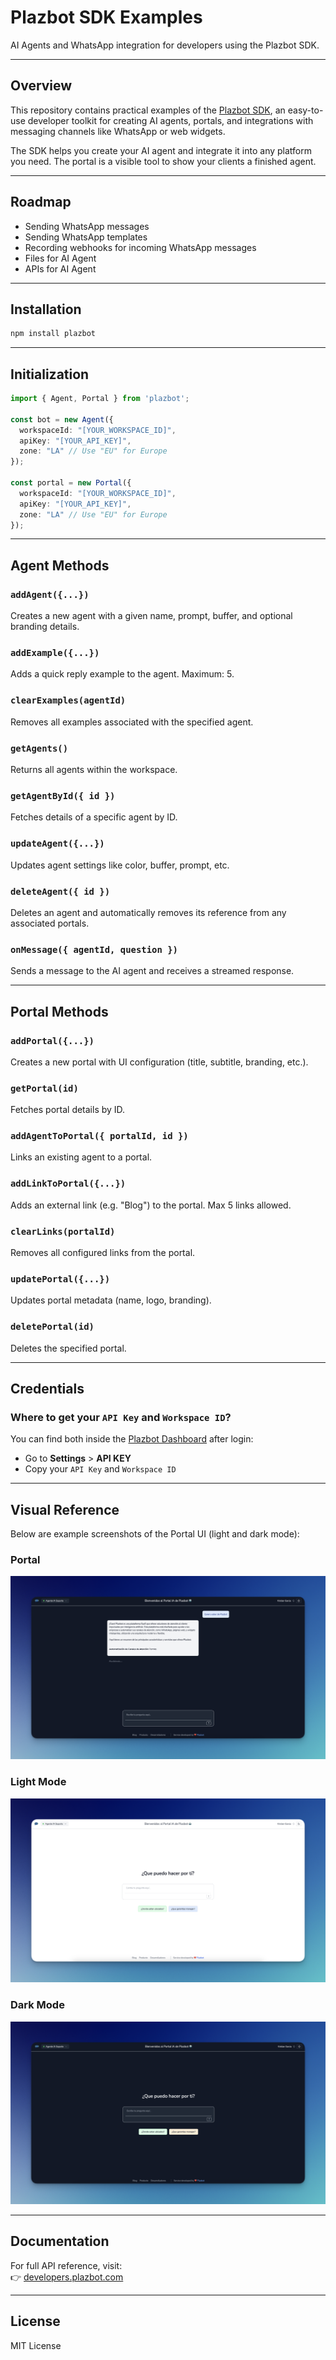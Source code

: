 # Plazbot SDK Examples

AI Agents and WhatsApp integration for developers using the Plazbot SDK.

---

## Overview

This repository contains practical examples of the [Plazbot SDK](https://www.npmjs.com/package/plazbot), an easy-to-use developer toolkit for creating AI agents, portals, and integrations with messaging channels like WhatsApp or web widgets.

The SDK helps you create your AI agent and integrate it into any platform you need. The portal is a visible tool to show your clients a finished agent.

---

## Roadmap

- Sending WhatsApp messages
- Sending WhatsApp templates
- Recording webhooks for incoming WhatsApp messages
- Files for AI Agent
- APIs for AI Agent

---

## Installation

```bash
npm install plazbot
```

---

## Initialization

```ts
import { Agent, Portal } from 'plazbot';

const bot = new Agent({
  workspaceId: "[YOUR_WORKSPACE_ID]",
  apiKey: "[YOUR_API_KEY]",
  zone: "LA" // Use "EU" for Europe
});

const portal = new Portal({
  workspaceId: "[YOUR_WORKSPACE_ID]",
  apiKey: "[YOUR_API_KEY]",
  zone: "LA" // Use "EU" for Europe
});
```

---

## Agent Methods

### `addAgent({...})`
Creates a new agent with a given name, prompt, buffer, and optional branding details.

### `addExample({...})`
Adds a quick reply example to the agent. Maximum: 5.

### `clearExamples(agentId)`
Removes all examples associated with the specified agent.

### `getAgents()`
Returns all agents within the workspace.

### `getAgentById({ id })`
Fetches details of a specific agent by ID.

### `updateAgent({...})`
Updates agent settings like color, buffer, prompt, etc.

### `deleteAgent({ id })`
Deletes an agent and automatically removes its reference from any associated portals.

### `onMessage({ agentId, question })`
Sends a message to the AI agent and receives a streamed response.

---

## Portal Methods

### `addPortal({...})`
Creates a new portal with UI configuration (title, subtitle, branding, etc.).

### `getPortal(id)`
Fetches portal details by ID.

### `addAgentToPortal({ portalId, id })`
Links an existing agent to a portal.

### `addLinkToPortal({...})`
Adds an external link (e.g. "Blog") to the portal. Max 5 links allowed.

### `clearLinks(portalId)`
Removes all configured links from the portal.

### `updatePortal({...})`
Updates portal metadata (name, logo, branding).

### `deletePortal(id)`
Deletes the specified portal.

---

## Credentials

### Where to get your `API Key` and `Workspace ID`?

You can find both inside the [Plazbot Dashboard](https://www.plazbot.com) after login:

- Go to **Settings** > **API KEY**
- Copy your `API Key` and `Workspace ID`

---

## Visual Reference

Below are example screenshots of the Portal UI (light and dark mode):

### Portal
![Portal](./assets/portal.png)

### Light Mode
![Portal Light](./assets/portal-light.png)

### Dark Mode
![Portal Dark](./assets/portal-dark.png)

---

## Documentation

For full API reference, visit:  
👉 [developers.plazbot.com](https://developers.plazbot.com/plazbot-developer-hub-749573m0)

---

## License

MIT License
